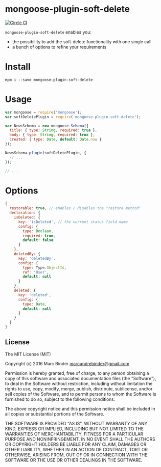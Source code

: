 # mongoose-plugin-soft-delete
[![Circle CI](https://circleci.com/gh/MrBoolean/mongoose-plugin-soft-delete.svg?style=svg)](https://circleci.com/gh/MrBoolean/mongoose-plugin-soft-delete)

`mongoose-plugin-soft-delete` enables you:

* the possibility to add the soft-delete functionality with one single call
* a bunch of options to refine your requirements

# Install
```
npm i --save mongoose-plugin-soft-delete
```

# Usage
```javascript
var mongoose = require('mongoose');
var softDeletePlugin = require('mongoose-plugin-soft-delete');

var NewsSchema = new mongoose.Schema({
  title: { type: String, required: true },
  body: { type: String, required: true },
  created: { type: Date, default: Date.now }
});

NewsSchema.plugin(softDeletePlugin, {
  // ...
});

// ...
```

# Options
```javascript
{
  restorable: true, // enables / disables the "restore method"
  declaration: {
    isDeleted: {
      key: 'isDeleted', // the current status field name
      config: {
        type: Boolean,
        required: true,
        default: false
      }
    },
    deletedBy: {
      key: 'deletedBy',
      config: {
        type: Type.ObjectId,
        ref: 'User',
        default: null
      }
    },
    deleted: {
      key: 'deleted',
      config: {
        type: Date,
        default: null
      }
    }
  }
}
```

## License
The MIT License (MIT)

Copyright (c) 2016 Marc Binder <marcandrebinder@gmail.com>

Permission is hereby granted, free of charge, to any person obtaining a copy
of this software and associated documentation files (the "Software"), to deal
in the Software without restriction, including without limitation the rights
to use, copy, modify, merge, publish, distribute, sublicense, and/or sell
copies of the Software, and to permit persons to whom the Software is
furnished to do so, subject to the following conditions:

The above copyright notice and this permission notice shall be included in
all copies or substantial portions of the Software.

THE SOFTWARE IS PROVIDED "AS IS", WITHOUT WARRANTY OF ANY KIND, EXPRESS OR
IMPLIED, INCLUDING BUT NOT LIMITED TO THE WARRANTIES OF MERCHANTABILITY,
FITNESS FOR A PARTICULAR PURPOSE AND NONINFRINGEMENT. IN NO EVENT SHALL THE
AUTHORS OR COPYRIGHT HOLDERS BE LIABLE FOR ANY CLAIM, DAMAGES OR OTHER
LIABILITY, WHETHER IN AN ACTION OF CONTRACT, TORT OR OTHERWISE, ARISING FROM,
OUT OF OR IN CONNECTION WITH THE SOFTWARE OR THE USE OR OTHER DEALINGS IN
THE SOFTWARE.
